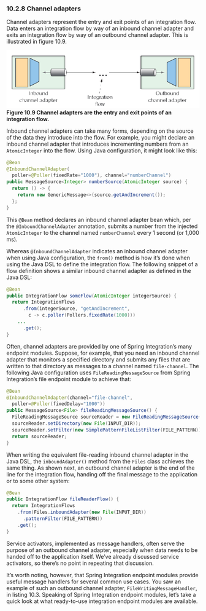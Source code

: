### 10.2.8 Channel adapters

Channel adapters represent the entry and exit points of an integration flow. Data enters an integration flow by way of an inbound channel adapter and exits an integration flow by way of an outbound channel adapter. This is illustrated in figure 10.9.

![Figure 10.9](../../assets/10.9.png)
**Figure 10.9 Channel adapters are the entry and exit points of an integration flow.**

Inbound channel adapters can take many forms, depending on the source of the data they introduce into the flow. For example, you might declare an inbound channel adapter that introduces incrementing numbers from an `AtomicInteger` into the flow. Using Java configuration, it might look like this:

```java
@Bean
@InboundChannelAdapter(
  poller=@Poller(fixedRate="1000"), channel="numberChannel")
public MessageSource<Integer> numberSource(AtomicInteger source) {
  return () -> {
    return new GenericMessage<>(source.getAndIncrement());
  };
}
```

This `@Bean` method declares an inbound channel adapter bean which, per the `@InboundChannelAdapter` annotation, submits a number from the injected `AtomicInteger` to the channel named `numberChannel` every 1 second (or 1,000 ms).

Whereas `@InboundChannelAdapter` indicates an inbound channel adapter when using Java configuration, the `from()` method is how it’s done when using the Java DSL to define the integration flow. The following snippet of a flow definition shows a similar inbound channel adapter as defined in the Java DSL:

```java
@Bean
public IntegrationFlow someFlow(AtomicInteger integerSource) {
  return IntegrationFlows
      .from(integerSource, "getAndIncrement",
        c -> c.poller(Pollers.fixedRate(1000)))
    ...
      .get();
}
```

Often, channel adapters are provided by one of Spring Integration’s many endpoint modules. Suppose, for example, that you need an inbound channel adapter that monitors a specified directory and submits any files that are written to that directory as messages to a channel named `file-channel`. The following Java configuration uses `FileReadingMessageSource` from Spring Integration’s file endpoint module to achieve that:

```java
@Bean
@InboundChannelAdapter(channel="file-channel",
  poller=@Poller(fixedDelay="1000"))
public MessageSource<File> fileReadingMessageSource() {
  FileReadingMessageSource sourceReader = new FileReadingMessageSource();
  sourceReader.setDirectory(new File(INPUT_DIR));
  sourceReader.setFilter(new SimplePatternFileListFilter(FILE_PATTERN));
  return sourceReader;
}
```

When writing the equivalent file-reading inbound channel adapter in the Java DSL, the `inboundAdapter()` method from the `Files` class achieves the same thing. As shown next, an outbound channel adapter is the end of the line for the integration flow, handing off the final message to the application or to some other system:

```java
@Bean
public IntegrationFlow fileReaderFlow() {
  return IntegrationFlows
    .from(Files.inboundAdapter(new File(INPUT_DIR))
      .patternFilter(FILE_PATTERN))
    .get();
}
```

Service activators, implemented as message handlers, often serve the purpose of an outbound channel adapter, especially when data needs to be handed off to the application itself. We’ve already discussed service activators, so there’s no point in repeating that discussion.

It’s worth noting, however, that Spring Integration endpoint modules provide useful message handlers for several common use cases. You saw an example of such an outbound channel adapter, `FileWritingMessageHandler`, in listing 10.3. Speaking of Spring Integration endpoint modules, let’s take a quick look at what ready-to-use integration endpoint modules are available.
